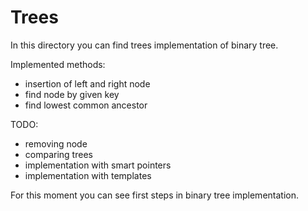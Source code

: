 # Trees

In this directory you can find trees implementation of binary tree.

Implemented methods:
* insertion of left and right node
* find node by given key
* find lowest common ancestor
 
TODO:
* removing node
* comparing trees
* implementation with smart pointers
* implementation with templates

For this moment you can see first steps in binary tree implementation. 

